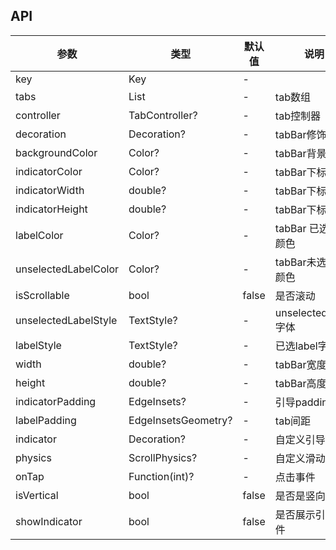 ## API

| 参数 | 类型 | 默认值 | 说明 |
| --- | --- | --- | --- |
| key | Key | - |  |
| tabs | List<TDTab> | - | tab数组 |
| controller | TabController? | - | tab控制器 |
| decoration | Decoration? | - | tabBar修饰 |
| backgroundColor | Color? | - | tabBar背景色 |
| indicatorColor | Color? | - | tabBar下标颜色 |
| indicatorWidth | double? | - | tabBar下标宽度 |
| indicatorHeight | double? | - | tabBar下标高度 |
| labelColor | Color? | - | tabBar 已选标签颜色 |
| unselectedLabelColor | Color? | - | tabBar未选标签颜色 |
| isScrollable | bool | false | 是否滚动 |
| unselectedLabelStyle | TextStyle? | - | unselectedLabel字体 |
| labelStyle | TextStyle? | - | 已选label字体 |
| width | double? | - | tabBar宽度 |
| height | double? | - | tabBar高度 |
| indicatorPadding | EdgeInsets? | - | 引导padding |
| labelPadding | EdgeInsetsGeometry? | - | tab间距 |
| indicator | Decoration? | - | 自定义引导控件 |
| physics | ScrollPhysics? | - | 自定义滑动 |
| onTap |  Function(int)? | - | 点击事件 |
| isVertical | bool | false | 是否是竖向 |
| showIndicator | bool | false | 是否展示引导控件 |

